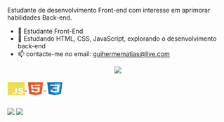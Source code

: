 Estudante de desenvolvimento Front-end com interesse em aprimorar habilidades Back-end.

- 🔭 Estudante Front-End
- 🌱 Estudando HTML, CSS, JavaScript, explorando o desenvolvimento back-end  
- 📫 contacte-me no email: guihermematias@live.com

<div align="center">
  <a href="https://github.com/codegui">
    <img height="170em" src="https://github-readme-stats.vercel.app/api/top-langs/?username=codegui&layout=compact&langs_count=7&theme=dracula"/>
</div>

  <div style="display: inline_block"><br>
  <img align="center" alt="Mateus-Js" height="30" width="40" src="https://raw.githubusercontent.com/devicons/devicon/master/icons/javascript/javascript-plain.svg">
  <img align="center" alt="Mateus-HTML" height="30" width="40" src="https://raw.githubusercontent.com/devicons/devicon/master/icons/html5/html5-original.svg">
  <img align="center" alt="Mateus-CSS" height="30" width="40" src="https://raw.githubusercontent.com/devicons/devicon/master/icons/css3/css3-original.svg">
</div>
  
 ##
  
  <div> 
   <a href="https://www.instagram.com/_guimatias"target="_blank"><img src="https://img.shields.io/badge/-Instagram-%23E4405F?style=for-the-badge&logo=instagram&logoColor=white" target="_blank"></a> 
  <a href="https://www.linkedin.com/in/codegui/" target="_blank"><img src="https://img.shields.io/badge/-LinkedIn-%230077B5?style=for-the-badge&logo=linkedin&logoColor=white" target="_blank"></a> 
 
 
</div>

